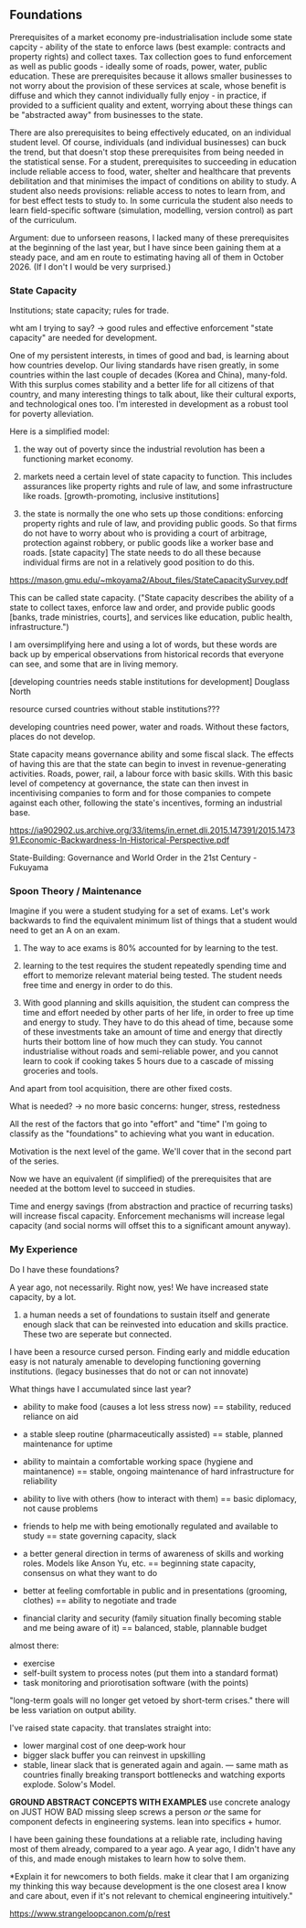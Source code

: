 ## Foundations

Prerequisites of a market economy pre-industrialisation include some state capcity - ability of the state to enforce laws (best example: contracts and property rights) and collect taxes. Tax collection goes to fund enforcement as well as public goods - ideally some of roads, power, water, public education. These are prerequisites because it allows smaller businesses to not worry about the provision of these services at scale, whose benefit is diffuse and which they cannot individually fully enjoy - in practice, if provided to a sufficient quality and extent, worrying about these things can be "abstracted away" from businesses to the state.

There are also prerequisites to being effectively educated, on an individual student level. Of course, individuals (and individual businesses) can buck the trend, but that doesn't stop these prerequisites from being needed in the statistical sense. For a student, prerequisites to succeeding in education include reliable access to food, water, shelter and healthcare that prevents debilitation and that minimises the impact of conditions on ability to study. A student also needs provisions: reliable access to notes to learn from, and for best effect tests to study to. In some curricula the student also needs to learn field-specific software (simulation, modelling, version control) as part of the curriculum.

Argument: due to unforseen reasons, I lacked many of these prerequisites at the beginning of the last year, but I have since been gaining them at a steady pace, and am en route to estimating having all of them in October 2026. (If I don't I would be very surprised.)



### State Capacity

Institutions; state capacity; rules for trade.


wht am I trying to say? -> good rules and effective enforcement "state capacity" are needed for development.

One of my persistent interests, in times of good and bad, is learning about how countries develop. Our living standards have risen greatly, in some countries within the last couple of decades (Korea and China), many-fold. With this surplus comes stability and a better life for all citizens of that country, and many interesting things to talk about, like their cultural exports, and technological ones too. I'm interested in development as a robust tool for poverty alleviation.

Here is a simplified model:

1. the way out of poverty since the industrial revolution has been a functioning market economy.

2. markets need a certain level of state capacity to function. This includes assurances like property rights and rule of law, and some infrastructure like roads. [growth-promoting, inclusive institutions]

3. the state is normally the one who sets up those conditions: enforcing property rights and rule of law, and providing public goods. So that firms do not have to worry about who is providing a court of arbitrage, protection against robbery, or public goods like a worker base and roads. [state capacity] The state needs to do all these because individual firms are not in a relatively good position to do this.

https://mason.gmu.edu/~mkoyama2/About_files/StateCapacitySurvey.pdf

This can be called state capacity. ("State capacity describes the ability of a state to collect taxes, enforce law and order, and provide public goods [banks, trade ministries, courts], and services like education, public health, infrastructure.")


I am oversimplifying here and using a lot of words, but these words are back up by emperical observations from historical records that everyone can see, and some that are in living memory.

[developing countries needs stable institutions for development]
Douglass North

resource cursed countries without stable institutions???

developing countries need power, water and roads. Without these factors, places do not develop.

State capacity means governance ability and some fiscal slack. The effects of having this are that the state can begin to invest in revenue-generating activities. Roads, power, rail, a labour force with basic skills. With this basic level of competency at governance, the state can then invest in incentivising companies to form and for those companies to compete against each other, following the state's incentives, forming an industrial base.

https://ia902902.us.archive.org/33/items/in.ernet.dli.2015.147391/2015.147391.Economic-Backwardness-In-Historical-Perspective.pdf

State-Building: Governance and World Order in the 21st Century - Fukuyama 



### Spoon Theory / Maintenance

Imagine if you were a student studying for a set of exams. Let's work backwards to find the equivalent minimum list of things that a student would need to get an A on an exam. 

1. The way to ace exams is 80% accounted for by learning to the test.

2. learning to the test requires the student repeatedly spending time and effort to memorize relevant material being tested. The student needs free time and energy in order to do this.

3. With good planning and skills aquisition, the student can compress the time and effort needed by other parts of her life, in order to free up time and energy to study. They have to do this ahead of time, because  some of these investments take an amount of time and energy that directly hurts their bottom line of how much they can study. You cannot industrialise without roads and semi-reliable power, and you cannot learn to cook if cooking takes 5 hours due to a cascade of missing groceries and tools.

And apart from tool acquisition, there are other fixed costs.

What is needed?
-> no more basic concerns: hunger, stress, restedness



All the rest of the factors that go into "effort" and "time" I'm going to classify as the "foundations" to achieving what you want in education.

Motivation is the next level of the game. We'll cover that in the second part of the series. 



Now we have an equivalent (if simplified) of the prerequisites that are needed at the bottom level to succeed in studies.



Time and energy savings (from abstraction and practice of recurring tasks) will increase fiscal capacity. Enforcement mechanisms will increase legal capacity (and social norms will offset this to a significant amount anyway).

### My Experience

Do I have these foundations?

A year ago, not necessarily. Right now, yes! We have increased state capacity, by a lot.


1.  a human needs a set of foundations to sustain itself and generate enough slack that can be reinvested into education and skills practice. These two are seperate but connected.

I have been a resource cursed person. Finding early and middle education easy is not naturaly amenable to developing functioning governing institutions. (legacy businesses that do not or can not innovate)




What things have I accumulated since last year?

- ability to make food (causes a lot less stress now) == stability, reduced reliance on aid

- a stable sleep routine (pharmaceutically assisted) == stable, planned maintenance for uptime
- ability to maintain a comfortable working space (hygiene and maintanence) == stable, ongoing maintenance of hard infrastructure for reliability

- ability to live with others (how to interact with them) == basic diplomacy, not cause problems

- friends to help me with being emotionally regulated and available to study == state governing capacity, slack

- a better general direction in terms of awareness of skills and working roles. Models like Anson Yu, etc. == beginning state capacity, consensus on what they want to do

- better at feeling comfortable in public and in presentations (grooming, clothes) == ability to negotiate and trade
- financial clarity and security (family situation finally becoming stable and me being aware of it) == balanced, stable, plannable budget



almost there:
- exercise
- self-built system to process notes (put them into a standard format)
- task monitoring and priorotisation software (with the points)


"long-term goals will no longer get vetoed by short-term crises." there will be less variation on output ability.

I've raised state capacity. that translates straight into:
- lower marginal cost of one deep‑work hour
- bigger slack buffer you can reinvest in upskilling
- stable, linear slack that is generated again and again. — same math as countries finally breaking transport bottlenecks and watching exports explode. Solow's Model.
    

**GROUND ABSTRACT CONCEPTS WITH EXAMPLES**
use concrete analogy on JUST HOW BAD missing sleep screws a person *or* the same for component defects in engineering systems. lean into specifics + humor.



I have been gaining these foundations at a reliable rate, including having most of them already, compared  to a year ago. A year ago, I didn't have any of this, and made enough mistakes to learn how to solve them.



*Explain it for newcomers to both fields. make it clear that I am organizing my thinking this way because development is the one closest area I know and care about, even if it's not relevant to chemical engineering intuitively."


https://www.strangeloopcanon.com/p/rest	
